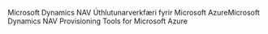 <span data-ttu-id="63518-101">Microsoft Dynamics NAV Úthlutunarverkfæri fyrir Microsoft Azure</span><span class="sxs-lookup"><span data-stu-id="63518-101">Microsoft Dynamics NAV Provisioning Tools for Microsoft Azure</span></span>
